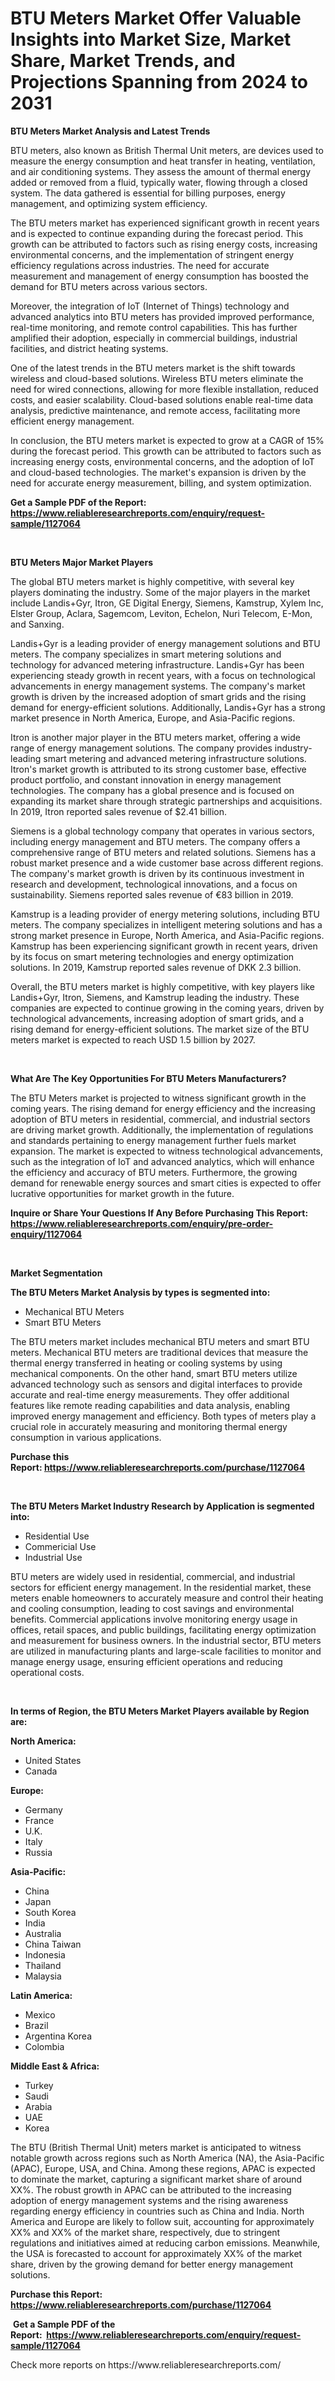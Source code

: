 <p><h1>BTU Meters Market Offer Valuable Insights into Market Size, Market Share, Market Trends, and Projections Spanning from 2024 to 2031</h1></p><p><strong>BTU Meters Market Analysis and Latest Trends</strong></p>
<p><p>BTU meters, also known as British Thermal Unit meters, are devices used to measure the energy consumption and heat transfer in heating, ventilation, and air conditioning systems. They assess the amount of thermal energy added or removed from a fluid, typically water, flowing through a closed system. The data gathered is essential for billing purposes, energy management, and optimizing system efficiency.</p><p>The BTU meters market has experienced significant growth in recent years and is expected to continue expanding during the forecast period. This growth can be attributed to factors such as rising energy costs, increasing environmental concerns, and the implementation of stringent energy efficiency regulations across industries. The need for accurate measurement and management of energy consumption has boosted the demand for BTU meters across various sectors.</p><p>Moreover, the integration of IoT (Internet of Things) technology and advanced analytics into BTU meters has provided improved performance, real-time monitoring, and remote control capabilities. This has further amplified their adoption, especially in commercial buildings, industrial facilities, and district heating systems.</p><p>One of the latest trends in the BTU meters market is the shift towards wireless and cloud-based solutions. Wireless BTU meters eliminate the need for wired connections, allowing for more flexible installation, reduced costs, and easier scalability. Cloud-based solutions enable real-time data analysis, predictive maintenance, and remote access, facilitating more efficient energy management.</p><p>In conclusion, the BTU meters market is expected to grow at a CAGR of 15% during the forecast period. This growth can be attributed to factors such as increasing energy costs, environmental concerns, and the adoption of IoT and cloud-based technologies. The market's expansion is driven by the need for accurate energy measurement, billing, and system optimization.</p></p>
<p><strong>Get a Sample PDF of the Report:&nbsp; <a href="https://www.reliableresearchreports.com/enquiry/request-sample/1127064">https://www.reliableresearchreports.com/enquiry/request-sample/1127064</a></strong></p>
<p>&nbsp;</p>
<p><strong>BTU Meters Major Market Players</strong></p>
<p><p>The global BTU meters market is highly competitive, with several key players dominating the industry. Some of the major players in the market include Landis+Gyr, Itron, GE Digital Energy, Siemens, Kamstrup, Xylem Inc, Elster Group, Aclara, Sagemcom, Leviton, Echelon, Nuri Telecom, E-Mon, and Sanxing.</p><p>Landis+Gyr is a leading provider of energy management solutions and BTU meters. The company specializes in smart metering solutions and technology for advanced metering infrastructure. Landis+Gyr has been experiencing steady growth in recent years, with a focus on technological advancements in energy management systems. The company's market growth is driven by the increased adoption of smart grids and the rising demand for energy-efficient solutions. Additionally, Landis+Gyr has a strong market presence in North America, Europe, and Asia-Pacific regions.</p><p>Itron is another major player in the BTU meters market, offering a wide range of energy management solutions. The company provides industry-leading smart metering and advanced metering infrastructure solutions. Itron's market growth is attributed to its strong customer base, effective product portfolio, and constant innovation in energy management technologies. The company has a global presence and is focused on expanding its market share through strategic partnerships and acquisitions. In 2019, Itron reported sales revenue of $2.41 billion.</p><p>Siemens is a global technology company that operates in various sectors, including energy management and BTU meters. The company offers a comprehensive range of BTU meters and related solutions. Siemens has a robust market presence and a wide customer base across different regions. The company's market growth is driven by its continuous investment in research and development, technological innovations, and a focus on sustainability. Siemens reported sales revenue of €83 billion in 2019.</p><p>Kamstrup is a leading provider of energy metering solutions, including BTU meters. The company specializes in intelligent metering solutions and has a strong market presence in Europe, North America, and Asia-Pacific regions. Kamstrup has been experiencing significant growth in recent years, driven by its focus on smart metering technologies and energy optimization solutions. In 2019, Kamstrup reported sales revenue of DKK 2.3 billion.</p><p>Overall, the BTU meters market is highly competitive, with key players like Landis+Gyr, Itron, Siemens, and Kamstrup leading the industry. These companies are expected to continue growing in the coming years, driven by technological advancements, increasing adoption of smart grids, and a rising demand for energy-efficient solutions. The market size of the BTU meters market is expected to reach USD 1.5 billion by 2027.</p></p>
<p>&nbsp;</p>
<p><strong>What Are The Key Opportunities For BTU Meters Manufacturers?</strong></p>
<p><p>The BTU Meters market is projected to witness significant growth in the coming years. The rising demand for energy efficiency and the increasing adoption of BTU meters in residential, commercial, and industrial sectors are driving market growth. Additionally, the implementation of regulations and standards pertaining to energy management further fuels market expansion. The market is expected to witness technological advancements, such as the integration of IoT and advanced analytics, which will enhance the efficiency and accuracy of BTU meters. Furthermore, the growing demand for renewable energy sources and smart cities is expected to offer lucrative opportunities for market growth in the future.</p></p>
<p><strong>Inquire or Share Your Questions If Any Before Purchasing This Report: <a href="https://www.reliableresearchreports.com/enquiry/pre-order-enquiry/1127064">https://www.reliableresearchreports.com/enquiry/pre-order-enquiry/1127064</a></strong></p>
<p>&nbsp;</p>
<p><strong>Market Segmentation</strong></p>
<p><strong>The BTU Meters Market Analysis by types is segmented into:</strong></p>
<p><ul><li>Mechanical BTU Meters</li><li>Smart BTU Meters</li></ul></p>
<p><p>The BTU meters market includes mechanical BTU meters and smart BTU meters. Mechanical BTU meters are traditional devices that measure the thermal energy transferred in heating or cooling systems by using mechanical components. On the other hand, smart BTU meters utilize advanced technology such as sensors and digital interfaces to provide accurate and real-time energy measurements. They offer additional features like remote reading capabilities and data analysis, enabling improved energy management and efficiency. Both types of meters play a crucial role in accurately measuring and monitoring thermal energy consumption in various applications.</p></p>
<p><strong>Purchase this Report:&nbsp;<a href="https://www.reliableresearchreports.com/purchase/1127064">https://www.reliableresearchreports.com/purchase/1127064</a></strong></p>
<p>&nbsp;</p>
<p><strong>The BTU Meters Market Industry Research by Application is segmented into:</strong></p>
<p><ul><li>Residential Use</li><li>Commericial Use</li><li>Industrial Use</li></ul></p>
<p><p>BTU meters are widely used in residential, commercial, and industrial sectors for efficient energy management. In the residential market, these meters enable homeowners to accurately measure and control their heating and cooling consumption, leading to cost savings and environmental benefits. Commercial applications involve monitoring energy usage in offices, retail spaces, and public buildings, facilitating energy optimization and measurement for business owners. In the industrial sector, BTU meters are utilized in manufacturing plants and large-scale facilities to monitor and manage energy usage, ensuring efficient operations and reducing operational costs.</p></p>
<p>&nbsp;</p>
<p><strong>In terms of Region, the BTU Meters Market Players available by Region are:</strong></p>
<p>
    <p> <strong> North America: </strong>
        <ul>
            <li>United States</li>
            <li>Canada</li>
        </ul>
        </p> 
    <p> <strong> Europe: </strong>
        <ul>
            <li>Germany</li>
            <li>France</li>
            <li>U.K.</li>
            <li>Italy</li>
            <li>Russia</li>
        </ul>
        </p> 
    <p> <strong> Asia-Pacific: </strong>
        <ul>
            <li>China</li>
            <li>Japan</li>
            <li>South Korea</li>
            <li>India</li>
            <li>Australia</li>
            <li>China Taiwan</li>
            <li>Indonesia</li>
            <li>Thailand</li>
            <li>Malaysia</li>
        </ul>
        </p> 
    <p> <strong> Latin America: </strong>
        <ul>
            <li>Mexico</li>
            <li>Brazil</li>
            <li>Argentina Korea</li>
            <li>Colombia</li>
        </ul>
        </p> 
    <p> <strong> Middle East & Africa: </strong>
        <ul>
            <li>Turkey</li>
            <li>Saudi</li>
            <li>Arabia</li>
            <li>UAE</li>
            <li>Korea</li>
        </ul>
    </p>
    </p>
<p><p>The BTU (British Thermal Unit) meters market is anticipated to witness notable growth across regions such as North America (NA), the Asia-Pacific (APAC), Europe, USA, and China. Among these regions, APAC is expected to dominate the market, capturing a significant market share of around XX%. The robust growth in APAC can be attributed to the increasing adoption of energy management systems and the rising awareness regarding energy efficiency in countries such as China and India. North America and Europe are likely to follow suit, accounting for approximately XX% and XX% of the market share, respectively, due to stringent regulations and initiatives aimed at reducing carbon emissions. Meanwhile, the USA is forecasted to account for approximately XX% of the market share, driven by the growing demand for better energy management solutions.</p></p>
<p><strong>Purchase this Report: <a href="https://www.reliableresearchreports.com/purchase/1127064">https://www.reliableresearchreports.com/purchase/1127064</a></strong></p>
<p>&nbsp;<strong>Get a Sample PDF of the Report:&nbsp;&nbsp;<a href="https://www.reliableresearchreports.com/enquiry/request-sample/1127064">https://www.reliableresearchreports.com/enquiry/request-sample/1127064</a></strong></p>
<p><strong></strong></p>
<p>Check more reports on https://www.reliableresearchreports.com/</p>